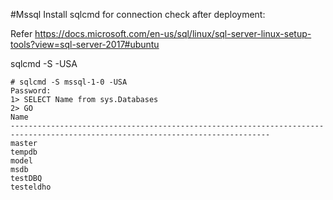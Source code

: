 #Mssql
Install sqlcmd  for connection check after deployment:

Refer https://docs.microsoft.com/en-us/sql/linux/sql-server-linux-setup-tools?view=sql-server-2017#ubuntu

sqlcmd -S <servicename> -USA
```
# sqlcmd -S mssql-1-0 -USA
Password:
1> SELECT Name from sys.Databases
2> GO
Name
--------------------------------------------------------------------------------------------------------------------------------
master
tempdb
model
msdb
testDBQ
testeldho
```
